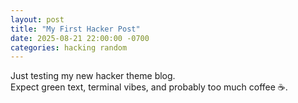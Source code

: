 ```yaml
---
layout: post
title: "My First Hacker Post"
date: 2025-08-21 22:00:00 -0700
categories: hacking random
---
```


Just testing my new hacker theme blog.  
Expect green text, terminal vibes, and probably too much coffee ☕.
